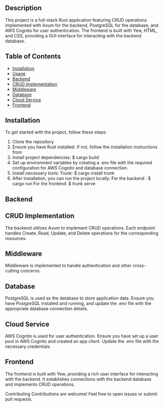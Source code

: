 ## Description

This project is a full-stack Rust application featuring CRUD operations implemented with Axum for the backend, PostgreSQL for the database, and AWS Cognito for user authentication. The frontend is built with Yew, HTML, and CSS, providing a GUI interface for interacting with the backend database.



## Table of Contents

- [Installation](#installation)
- [Usage](#usage)
- [Backend](#backend)
- [CRUD Implementation](#crud-implementation)
- [Middleware](#middleware)
- [Database](#database)
- [Cloud Service](#cloud-service)
- [Frontend](#frontend)




## Installation

To get started with the project, follow these steps:

1. Clone the repository
2. Ensure you have Rust installed. If not, follow the installation instructions from 
3. Install project dependencies: $ cargo build
4. Set up environment variables by creating a .env file with the required configuration for AWS Cognito and database connection.
5. Install necessary tools: Trunk: $ cargo install trunk  
6. After installation, you can run the project locally:
    For the backend : $ cargo run
    For the frontend: $ trunk serve

## Backend
## CRUD Implementation
The backend utilizes Axum to implement CRUD operations. Each endpoint handles Create, Read, Update, and Delete operations for the corresponding resources.

## Middleware
Middleware is implemented to handle authentication and other cross-cutting concerns.


## Database
PostgreSQL is used as the database to store application data. Ensure you have PostgreSQL installed and running, and update the .env file with the appropriate database connection details.

## Cloud Service
AWS Cognito is used for user authentication. Ensure you have set up a user pool in AWS Cognito and created an app client. Update the .env file with the necessary credentials.



## Frontend
The frontend is built with Yew, providing a rich user interface for interacting with the backend. It establishes connections with the backend database and implements CRUD operations.

Contributing
Contributions are welcome! Feel free to open issues or submit pull requests.








